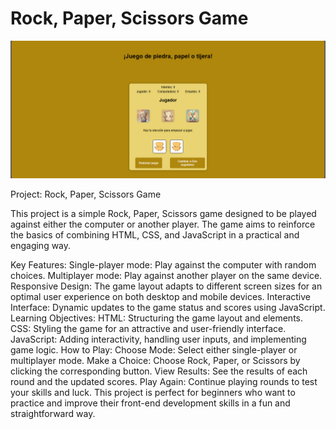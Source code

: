 ﻿# Rock, Paper, Scissors Game

![Imagen del Proyecto](https://github.com/Santiago3102/Piedra-papel-o-tijera.-/blob/main/Captura%20de%20pantalla%202024-07-29%20025153.png?raw=true)

Project: Rock, Paper, Scissors Game

This project is a simple Rock, Paper, Scissors game designed to be played against either the computer or another player. The game aims to reinforce the basics of combining HTML, CSS, and JavaScript in a practical and engaging way.

Key Features:
Single-player mode: Play against the computer with random choices.
Multiplayer mode: Play against another player on the same device.
Responsive Design: The game layout adapts to different screen sizes for an optimal user experience on both desktop and mobile devices.
Interactive Interface: Dynamic updates to the game status and scores using JavaScript.
Learning Objectives:
HTML: Structuring the game layout and elements.
CSS: Styling the game for an attractive and user-friendly interface.
JavaScript: Adding interactivity, handling user inputs, and implementing game logic.
How to Play:
Choose Mode: Select either single-player or multiplayer mode.
Make a Choice: Choose Rock, Paper, or Scissors by clicking the corresponding button.
View Results: See the results of each round and the updated scores.
Play Again: Continue playing rounds to test your skills and luck.
This project is perfect for beginners who want to practice and improve their front-end development skills in a fun and straightforward way.


